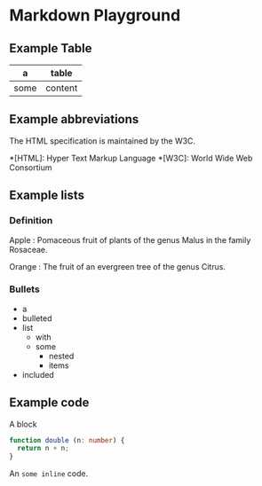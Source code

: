 # Markdown Playground

## Example Table

a    | table
-----|--------
some | content

## Example abbreviations

The HTML specification
is maintained by the W3C.

*[HTML]: Hyper Text Markup Language
*[W3C]:  World Wide Web Consortium

## Example lists

### Definition

Apple
:   Pomaceous fruit of plants of the genus Malus in
    the family Rosaceae.

Orange
:   The fruit of an evergreen tree of the genus Citrus.

### Bullets

* a
* bulleted
* list
    * with
    * some
        * nested
        * items
* included



## Example code

A block

```ts
function double (n: number) {
  return n + n;
}
```

An `some inline` code.
